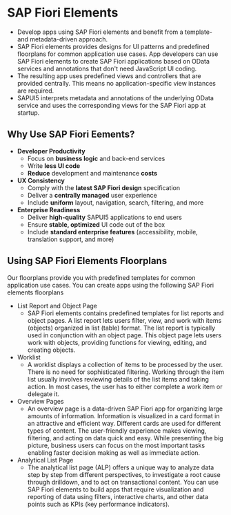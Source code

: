 # SAP Fiori Elements

- Develop apps using SAP Fiori elements and benefit from a template- and metadata-driven approach.
- SAP Fiori elements provides designs for UI patterns and predefined floorplans for common application use cases. App developers can use SAP Fiori elements to create SAP Fiori applications based on OData services and annotations that don't need JavaScript UI coding. 
- The resulting app uses predefined views and controllers that are provided centrally. This means no application-specific view instances are required. 
- SAPUI5 interprets metadata and annotations of the underlying OData service and uses the corresponding views for the SAP Fiori app at startup.

## Why Use SAP Fiori Eements?

- **Developer Productivity**
    - Focus on **business logic** and back-end services
    - Write **less UI code**
    - **Reduce** development and maintenance **costs**
- **UX Consistency**
    - Comply with the **latest SAP Fiori design** specification
    - Deliver a **centrally managed** user experience
    - Include **uniform** layout, navigation, search, filtering, and more
- **Enterprise Readiness**
    - Deliver **high-quality** SAPUI5 applications to end users
    - Ensure **stable, optimized** UI code out of the box
    - Include **standard enterprise features** (accessibility, mobile, translation support, and more)

## Using SAP Fiori Elements Floorplans

Our floorplans provide you with predefined templates for common application use cases.
You can create apps using the following SAP Fiori elements floorplans

- List Report and Object Page
    - SAP Fiori elements contains predefined templates for list reports and object pages. A list report lets users filter, view, and work with items (objects) organized in list (table) format. The list report is typically used in conjunction with an object page. This object page lets users work with objects, providing functions for viewing, editing, and creating objects.
- Worklist
    - A worklist displays a collection of items to be processed by the user. There is no need for sophisticated filtering. Working through the item list usually involves reviewing details of the list items and taking action. In most cases, the user has to either complete a work item or delegate it.
- Overview Pages
    - An overview page is a data-driven SAP Fiori app for organizing large amounts of information. Information is visualized in a card format in an attractive and efficient way. Different cards are used for different types of content. The user-friendly experience makes viewing, filtering, and acting on data quick and easy. While presenting the big picture, business users can focus on the most important tasks enabling faster decision making as well as immediate action.
- Analytical List Page
    - The analytical list page (ALP) offers a unique way to analyze data step by step from different perspectives, to investigate a root cause through drilldown, and to act on transactional content. You can use SAP Fiori elements to build apps that require visualization and reporting of data using filters, interactive charts, and other data points such as KPIs (key performance indicators).